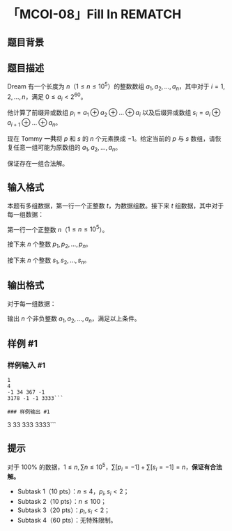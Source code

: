 # 「MCOI-08」Fill In REMATCH

## 题目背景



## 题目描述

Dream 有一个长度为 $n$（$1\le n\le 10^5$）的整数数组 $a_1,a_2,\dots,a_n$，其中对于 $i=1,2,\dots,n$，满足 $0\le a_i<2^{60}$。

他计算了前缀异或数组 $p_i=a_1\oplus a_2\oplus\dots\oplus a_i$ 以及后缀异或数组 $s_i=a_i\oplus a_{i+1}\oplus\dots\oplus a_n$。

现在 Tommy **一共**将 $p$ 和 $s$ 的 $n$ 个元素换成 $-1$。给定当前的 $p$ 与 $s$ 数组，请恢复任意一组可能为原数组的 $a_1,a_2,\dots,a_n$。

保证存在一组合法解。

## 输入格式

本题有多组数据，第一行一个正整数 $t$，为数据组数。接下来 $t$ 组数据，其中对于每一组数据：

第一行一个正整数 $n$（$1\le n\le 10^5$）。 

接下来 $n$ 个整数 $p_1,p_2,\dots,p_n$。  

接下来 $n$ 个整数 $s_1,s_2,\dots,s_n$。  

## 输出格式

对于每一组数据：

输出 $n$ 个非负整数 $a_1,a_2,\dots,a_n$，满足以上条件。

## 样例 #1

### 样例输入 #1
```
1
4
-1 34 367 -1
3178 -1 -1 3333```

### 样例输出 #1

```
3 33 333 3333```

## 提示

对于 $100\%$ 的数据，$1\le n,\sum n\le 10^5$，$\sum [p_i=-1]+\sum [s_i=-1]=n$，**保证有合法解。**

 - Subtask 1（10 pts）：$n\le 4$，$p_i,s_i<2$；
 - Subtask 2（10 pts）：$n\le 100$；
 - Subtask 3（20 pts）：$p_i,s_i<2$；
 - Subtask 4（60 pts）：无特殊限制。

